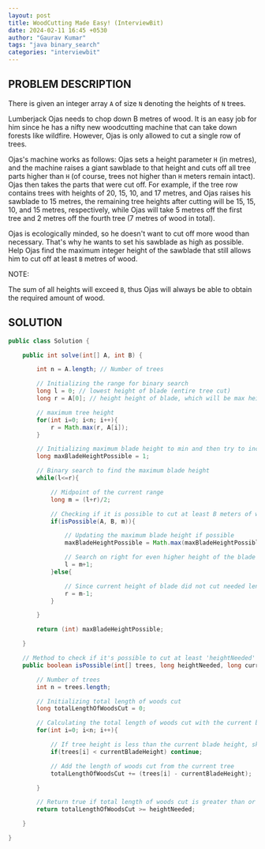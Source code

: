 ```yaml
---
layout: post
title: WoodCutting Made Easy! (InterviewBit)
date: 2024-02-11 16:45 +0530
author: "Gaurav Kumar"
tags: "java binary_search"
categories: "interviewbit"
---
```


## PROBLEM DESCRIPTION

There is given an integer array `A` of size `N` denoting the heights of `N` trees.

Lumberjack Ojas needs to chop down B metres of wood. It is an easy job for him since he has a nifty new woodcutting machine that can take down forests like wildfire. However, Ojas is only allowed to cut a single row of trees.

Ojas's machine works as follows: Ojas sets a height parameter `H` (in metres), and the machine raises a giant sawblade to that height and cuts off all tree parts higher than `H` (of course, trees not higher than `H` meters remain intact). Ojas then takes the parts that were cut off. For example, if the tree row contains trees with heights of 20, 15, 10, and 17 metres, and Ojas raises his sawblade to 15 metres, the remaining tree heights after cutting will be 15, 15, 10, and 15 metres, respectively, while Ojas will take 5 metres off the first tree and 2 metres off the fourth tree (7 metres of wood in total).

Ojas is ecologically minded, so he doesn't want to cut off more wood than necessary. That's why he wants to set his sawblade as high as possible. Help Ojas find the maximum integer height of the sawblade that still allows him to cut off at least `B` metres of wood.

NOTE:

The sum of all heights will exceed `B`, thus Ojas will always be able to obtain the required amount of wood.

## SOLUTION

```java
public class Solution {

    public int solve(int[] A, int B) {

        int n = A.length; // Number of trees

        // Initializing the range for binary search
        long l = 0; // lowest height of blade (entire tree cut)
        long r = A[0]; // height height of blade, which will be max height of tree

        // maximum tree height
        for(int i=0; i<n; i++){
            r = Math.max(r, A[i]);
        }

        // Initializing maximum blade height to min and then try to increase it using binary search
        long maxBladeHeightPossible = 1;

        // Binary search to find the maximum blade height
        while(l<=r){

            // Midpoint of the current range
            long m = (l+r)/2;

            // Checking if it is possible to cut at least B meters of wood with the current blade height
            if(isPossible(A, B, m)){

                // Updating the maximum blade height if possible
                maxBladeHeightPossible = Math.max(maxBladeHeightPossible, m);

                // Search on right for even higher height of the blade if possible
                l = m+1;
            }else{

                // Since current height of blade did not cut needed length of woods, we need to try keep the height lower
                r = m-1;
            }

        }

        return (int) maxBladeHeightPossible;

    }

    // Method to check if it's possible to cut at least 'heightNeeded' meters of wood with 'currentBladeHeight'
    public boolean isPossible(int[] trees, long heightNeeded, long currentBladeHeight){

        // Number of trees
        int n = trees.length;

        // Initializing total length of woods cut
        long totalLengthOfWoodsCut = 0;

        // Calculating the total length of woods cut with the current blade height
        for(int i=0; i<n; i++){

            // If tree height is less than the current blade height, skip
            if(trees[i] < currentBladeHeight) continue;

            // Add the length of woods cut from the current tree
            totalLengthOfWoodsCut += (trees[i] - currentBladeHeight);

        }

        // Return true if total length of woods cut is greater than or equal to 'heightNeeded'
        return totalLengthOfWoodsCut >= heightNeeded;

    }

}
```
